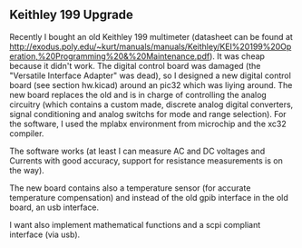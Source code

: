 Keithley 199 Upgrade
--------------------

Recently I bought an old Keithley 199 multimeter (datasheet can be found at 
http://exodus.poly.edu/~kurt/manuals/manuals/Keithley/KEI%20199%20Operation,%20Programming%20&%20Maintenance.pdf). 
It was cheap because it didn't work. The digital control board was damaged 
(the "Versatile Interface Adapter" was dead), so I designed a new digital 
control board (see section hw.kicad) around an pic32 which was liying around. 
The new board replaces the old and is in charge of controlling the analog 
circuitry (which contains a custom made, discrete analog digital converters, 
signal conditioning and analog switchs for mode and range selection). 
For the software, I used the mplabx environment from microchip and the xc32 
compiler. 

The software works (at least I can measure AC and DC voltages and Currents with good 
accuracy, support for resistance measurements is on the way). 

The new board contains also a temperature sensor (for accurate temperature 
compensation) and instead of the old gpib interface in the old board, an usb
interface.

I want also implement mathematical functions and a scpi compliant interface (via usb).
